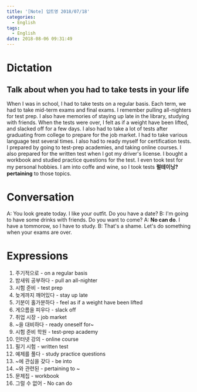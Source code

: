 ```yaml
---
title: '[Note] 입트영 2018/07/18'
categories:
  - English
tags:
  - English
date: 2018-08-06 09:31:49
---
```


# Dictation

## Talk about when you had to take tests in your life

When I was in school, I had to take tests on a regular basis. Each term, we had to take mid-term exams and final exams. I remember pulling all-nighters for test prep. I also have memories of staying up late in the library, studying with friends. When the tests were over, I felt as if a weight have been lifted, and slacked off for a few days. I also had to take a lot of tests after graduating from college to prepare for the job market. I had to take various language test several times. I also had to ready myself for certification tests. I prepared by going to test-prep academies, and taking online courses. I also prepared for the written test when I got my driver's license. I bought a workbook and studied practice questions for the test. I even took test for my personal hobbies. I am into coffe and wine, so I took tests **펄테이닝? pertaining** to those topics.

# Conversation

A: You look greate today. I like your outfit. Do you have a date?
B: I'm going to have some drinks with friends. Do you want to come?
A: **No can do**. I have a tommorow, so I have to study.
B: That's a shame. Let's do something when your exams are over.

# Expressions

1. 주기적으로 - on a regular basis
2. 밤새워 공부하다 - pull an all-nighter
3. 시험 준비 - test prep
4. 늦게까지 깨어있다 - stay up late
5. 기분이 홀가분하다 - feel as if a weight have been lifted
6. 게으름을 피우다 - slack off
7. 취업 시장 - job market
8. ~을 대비하다 - ready oneself for~
9. 시험 준비 학원 - test-prep academy
10. 인터넷 강의 - online course
11. 필기 시험 - written test
12. 예제를 풀다 - study practice questions
13. ~에 관심을 갖다 - be into
14. ~와 관련된 - pertaining to ~
15. 문제집 - workbook
16. 그럴 수 없어 - No can do